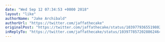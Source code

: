```yaml
---
date: "Wed Sep 12 07:34:53 +0000 2018"
layout: "like"
authorName: "Jake Archibald"
authorUrl: "https://twitter.com/jaffathecake"
originalPost: "https://twitter.com/jaffathecake/status/1039779365519802369"
inReplyTo: "https://twitter.com/jaffathecake/status/1039778572028862464"
---
```

